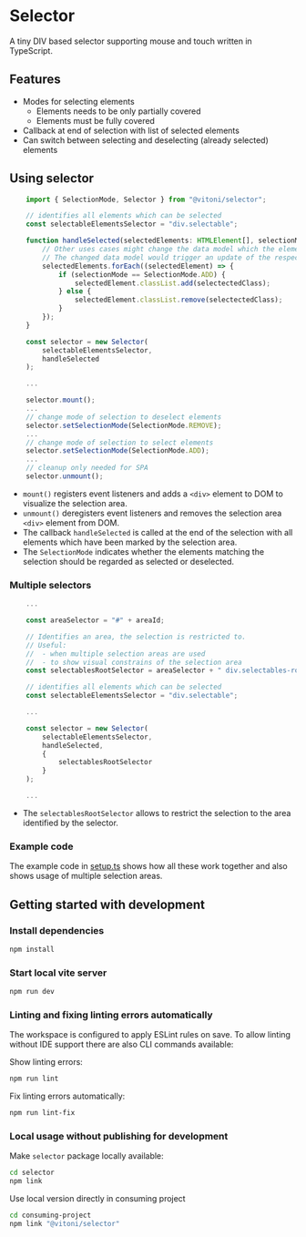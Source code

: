 # Selector

A tiny DIV based selector supporting mouse and touch written in TypeScript.

## Features

* Modes for selecting elements
  * Elements needs to be only partially covered
  * Elements must be fully covered
* Callback at end of selection with list of selected elements
* Can switch between selecting and deselecting (already selected) elements

## Using selector

```typescript
    import { SelectionMode, Selector } from "@vitoni/selector";

    // identifies all elements which can be selected
    const selectableElementsSelector = "div.selectable";

    function handleSelected(selectedElements: HTMLElement[], selectionMode: SelectionMode) {
        // Other uses cases might change the data model which the elements visualize instead of the elements themselves.
        // The changed data model would trigger an update of the respective elements indirectly.
        selectedElements.forEach((selectedElement) => {
            if (selectionMode == SelectionMode.ADD) {
                selectedElement.classList.add(selectectedClass);
            } else {
                selectedElement.classList.remove(selectectedClass);
            }
        });
    }

    const selector = new Selector(
        selectableElementsSelector,
        handleSelected
    );

    ...

    selector.mount();
    ...
    // change mode of selection to deselect elements
    selector.setSelectionMode(SelectionMode.REMOVE);
    ...
    // change mode of selection to select elements
    selector.setSelectionMode(SelectionMode.ADD);
    ...
    // cleanup only needed for SPA
    selector.unmount();
```

* `mount()` registers event listeners and adds a `<div>` element to DOM to visualize the selection area.
* `unmount()` deregisters event listeners and removes the selection area `<div>` element from DOM.
* The callback `handleSelected` is called at the end of the selection with all elements which have been marked by the selection area.
* The `SelectionMode` indicates whether the elements matching the selection should be regarded as selected or deselected.

### Multiple selectors

```typescript
    ...

    const areaSelector = "#" + areaId;

    // Identifies an area, the selection is restricted to.
    // Useful:
    //  - when multiple selection areas are used
    //  - to show visual constrains of the selection area
    const selectablesRootSelector = areaSelector + " div.selectables-root";

    // identifies all elements which can be selected
    const selectableElementsSelector = "div.selectable";

    ...

    const selector = new Selector(
        selectableElementsSelector,
        handleSelected,
        {
            selectablesRootSelector
        }
    );

    ...
```

* The `selectablesRootSelector` allows to restrict the selection to the area identified by the selector.

### Example code

The example code in [setup.ts](example/setup.ts) shows how all these work together and also shows usage of multiple selection areas.

## Getting started with development

### Install dependencies

```sh
npm install
```

### Start local vite server

```sh
npm run dev
```

### Linting and fixing linting errors automatically

The workspace is configured to apply ESLint rules on save.
To allow linting without IDE support there are also CLI commands available:

Show linting errors:

```sh
npm run lint
```

Fix linting errors automatically:

```sh
npm run lint-fix
```

### Local usage without publishing for development

Make `selector` package locally available:

```sh
cd selector
npm link
```

Use local version directly in consuming project

```sh
cd consuming-project
npm link "@vitoni/selector"
```

